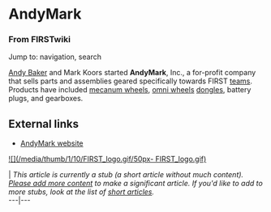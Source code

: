 # AndyMark

### From FIRSTwiki

Jump to: navigation, search

[Andy Baker](/index.php/Andy_Baker "Andy Baker" ) and Mark Koors started
**AndyMark**, Inc., a for-profit company that sells parts and assemblies
geared specifically towards FIRST [teams](/index.php/Team "Team" ). Products
have included [mecanum wheels](/index.php/Mecanum_wheel "Mecanum wheel" ),
[omni wheels](/index.php?title=Omni_wheel&action=edit "Omni wheel" )
[dongles](/index.php?title=Dongle&action=edit "Dongle" ), battery plugs, and
gearboxes.


##  External links

  * [AndyMark website](http://www.andymark.biz/ "http://www.andymark.biz/" )

[![](/media/thumb/1/10/FIRST_logo.gif/50px-
FIRST_logo.gif)](/index.php/Image:FIRST_logo.gif "" )

|  _This article is currently a stub (a short article without much content).
[Please add more
content](http://www.firstwiki.net/index.php?title=AndyMark&action=edit
"http://www.firstwiki.net/index.php?title=AndyMark&action=edit" ) to make a
significant article. If you'd like to add to more stubs, look at the list of
[short articles](/index.php/Special:Shortpages "Special:Shortpages" )._  
---|---  
  
